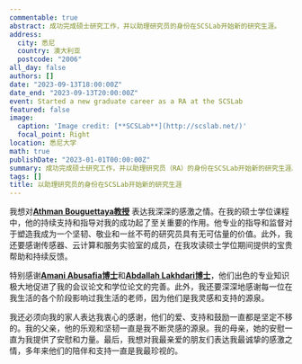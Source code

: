 ```yaml
---
commentable: true
abstract: 成功完成硕士研究工作，并以助理研究员的身份在SCSLab开始新的研究生涯。
address:
  city: 悉尼
  country: 澳大利亚
  postcode: "2006"
all_day: false
authors: []
date: "2023-09-13T18:00:00Z"
date_end: "2023-09-13T20:00:00Z"
event: Started a new graduate career as a RA at the SCSLab
featured: false
image:
  caption: 'Image credit: [**SCSLab**](http://scslab.net/)'
  focal_point: Right
location: 悉尼大学
math: true
publishDate: "2023-01-01T00:00:00Z"
summary: 成功完成硕士研究工作，并以助理研究员（RA）的身份在SCSLab开始新的研究生涯。感谢[**Athman Bouguettaya**](http://scslab.net/our-team/athman-bouguettaya/)教授，[**Amani Abusafia博士**](http://scslab.net/our-team/amani-abusafia/)与[**Abdallah Lakhdari博士**](http://scslab.net/our-team/abdallah-lakhdari/)在我硕士研究期间提供的支持。
tags: []
title: 以助理研究员的身份在SCSLab开始新的研究生涯
---
```

我想对[**Athman Bouguettaya教授**](http://scslab.net/our-team/athman-bouguettaya/) 表达我深深的感激之情。在我的硕士学位课程中，他的持续支持和指导对我的成功起了至关重要的作用。他专业的指导和监督对于塑造我成为一个坚韧、敬业和一丝不苟的研究员具有无可估量的价值。此外，我还要感谢传感器、云计算和服务实验室的成员，在我攻读硕士学位期间提供的宝贵帮助和持续反馈。

特别感谢[**Amani Abusafia博士**](http://scslab.net/our-team/amani-abusafia/)和[**Abdallah Lakhdari博士**](http://scslab.net/our-team/abdallah-lakhdari/)，他们出色的专业知识极大地促进了我的会议论文和学位论文的完善。此外，我还要深深地感谢每一位在我生活的各个阶段影响过我生活的老师，因为他们是我灵感和支持的源泉。

我还必须向我的家人表达我衷心的感谢，他们的爱、支持和鼓励一直都是坚定不移的。我的父亲，他的乐观和坚韧一直是我不断灵感的源泉。我的母亲，她的安慰一直为我提供了安慰和力量。最后，我想对我最亲爱的朋友们表达我最诚挚的感激之情，多年来他们的陪伴和支持一直是我最珍视的。
